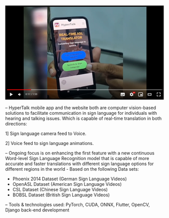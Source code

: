 [![IMAGE ALT TEXT HERE](https://github.com/Hyper-Bits-Computer-Vision/.github/blob/main/profile/Thumbnail.png)](https://www.youtube.com/watch?v=9l5DoEMtmWM)



– HyperTalk mobile app and the website both are computer vision-based solutions to facilitate communication in
sign language for individuals with hearing and talking issues. Which is capable of real-time translation in both
directions:


1] Sign language camera feed to Voice.


2] Voice feed to sign language animations.


– Ongoing focus is on enhancing the first feature with a new continuous Word-level Sign Language Recognition
model that is capable of more accurate and faster translations with different sign language options for different
regions in the world - Based on the following Data sets:

* Phoenix 2014 Dataset (German Sign Language Videos)
* OpenASL Dataset (American Sign Language Videos)
* CSL Dataset (Chinese Sign Language Videos)
* BOBSL Dataset (British Sign Language Videos)


– Tools & technologies used: PyTorch, CUDA, ONNX, Flutter, OpenCV, Django back-end development
